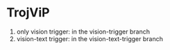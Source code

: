 # TrojViP

1. only vision trigger: in the vision-trigger branch
2. vision-text trigger: in the vision-text-trigger branch

